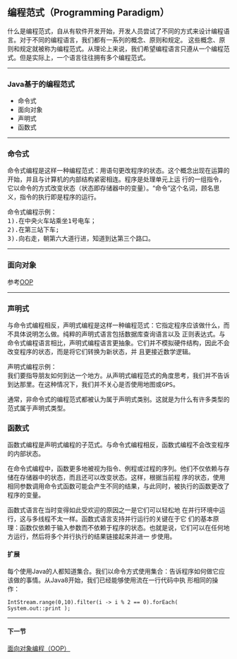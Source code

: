 ## 编程范式（Programming Paradigm）
什么是编程范式，自从有软件开发开始，开发人员尝试了不同的方式来设计编程语言。对于不同的编程语言，我们都有一系列的概念、原则和规定。
这些概念、原则和规定就被称为编程范式。从理论上来说，我们希望编程语言只遵从一个编程范式。但是实际上，一个语言往往拥有多个编程范式。

---
### Java基于的编程范式

- 命令式
- 面向对象
- 声明式
- 函数式

---
### 命令式
命令式编程是这样一种编程范式：用语句更改程序的状态。这个概念出现在运算的开始，并且与计算机的内部结构紧密相连。程序是处理单元上运
行的一组指令，它以命令的方式改变状态（状态即存储器中的变量）。“命令”这个名词，顾名思义，指令的执行即是程序的运行。

<pre>
命令式编程示例：
1).在中央火车站乘坐1号电车；
2).在第三站下车;
3).向右走，朝第六大道行进，知道到达第三个路口。
</pre>

----
### 面向对象
参考[OOP](2.OOP.md)

----
### 声明式
与命令式编程相反，声明式编程是这样一种编程范式：它指定程序应该做什么，而不具体说明怎么做。纯粹的声明式语言包括数据库查询语言以及
正则表达式。与命令式编程语言相比，声明式编程语言更抽象。它们并不模拟硬件结构，因此不会改变程序的状态，而是将它们转换为新状态，并
且更接近数学逻辑。
<pre>
声明式编程示例：
我们要指导朋友如何到达一个地方。从声明式编程范式的角度思考，我们并不告诉朋友如何到达特定位置，而是简单地给他地址并让他弄清楚如何
到达那里。在这种情况下，我们并不关心是否使用地图或GPS。
</pre>

通常，非命令式的编程范式都被认为属于声明式类别。这就是为什么有许多类型的范式属于声明式类型。

### 函数式
函数式编程是声明式编程的子范式。与命令式编程相反，函数式编程不会改变程序的内部状态。

在命令式编程中，函数更多地被视为指令、例程或过程的序列。他们不仅依赖与存储在存储器中的状态，而且还可以改变状态。这样，根据当前程
序的状态，使用相同参数调用命令式函数可能会产生不同的结果，与此同时，被执行的函数更改了程序的变量。

函数式语言在当时变得如此受欢迎的原因之一是它们可以轻松地 在并行环境中运行，这与多线程不太一样。函数式语言支持并行运行的关键在于它
们的基本原理：函数仅依赖于输入参数而不依赖于程序的状态。也就是说，它们可以在任何地方运行，然后将多个并行执行的结果链接起来并进一
步使用。


#### 扩展
每个使用Java的人都知道集合。我们以命令方式使用集合：告诉程序如何做它应该做的事情。从Java8开始，我们已经能够使用流在一行代码中执
形相同的操作：

```
IntStream.range(0,10).filter(i -> i % 2 == 0).forEach( System.out::print );
```

----
#### 下一节
[面向对象编程（OOP）](2.OOP.md)